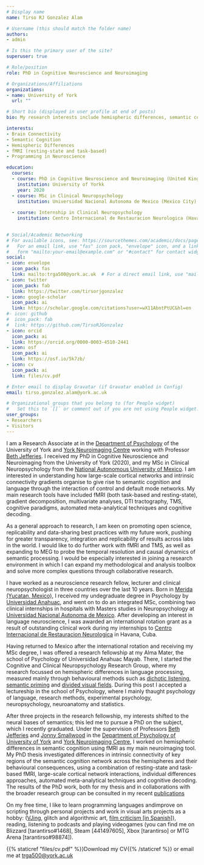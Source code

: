 ```yaml
---
# Display name
name: Tirso RJ Gonzalez Alam

# Username (this should match the folder name)
authors:
- admin

# Is this the primary user of the site?
superuser: true

# Role/position
role: PhD in Cognitive Neuroscience and Neuroimaging

# Organizations/Affiliations
organizations:
- name: University of York
  url: ""

# Short bio (displayed in user profile at end of posts)
bio: My research interests include hemispheric differences, semantic cognition, fMRI, machine learning and DTI.

interests:
- Brain Connectivity
- Semantic Cognition
- Hemispheric Differences
- fMRI (resting-state and task-based)
- Programming in Neuroscience

education:
  courses:
  - course: PhD in Cognitive Neuroscience and Neuroimaging (United Kingdom)
    institution: University of Yorkk
    year: 2020
  - course: MSc in Clinical Neuropsychology
    institution: Universidad Nacional Autonoma de Mexico (Mexico City)
    
  - course: Internship in Clinical Neuropsychology
    institution: Centro Internacional de Restauracion Neurologica (Havana, Cuba)
    

# Social/Academic Networking
# For available icons, see: https://sourcethemes.com/academic/docs/page-builder/#icons
#   For an email link, use "fas" icon pack, "envelope" icon, and a link in the
#   form "mailto:your-email@example.com" or "#contact" for contact widget.
social:
- icon: envelope
  icon_pack: fas
  link: mailto:trga500@york.ac.uk  # For a direct email link, use "mailto:test@example.org".
- icon: twitter
  icon_pack: fab
  link: https://twitter.com/tirsorjgonzalez
- icon: google-scholar
  icon_pack: ai
  link: https://scholar.google.com/citations?user=wX11AbntPtUC&hl=en
#- icon: github
#  icon_pack: fab
#  link: https://github.com/TirsoRJGonzalez
- icon: orcid
  icon_pack: ai
  link: https://orcid.org/0000-0003-4510-2441
- icon: osf
  icon_pack: ai
  link: https://osf.io/5k7zb/
- icon: cv
  icon_pack: ai
  link: files/cv.pdf

# Enter email to display Gravatar (if Gravatar enabled in Config)
email: tirso.gonzalez.alam@york.ac.uk

# Organizational groups that you belong to (for People widget)
#   Set this to `[]` or comment out if you are not using People widget.
user_groups:
- Researchers
- Visitors
---
```


I am a Research Associate at in the [Department of Psychology](https://www.york.ac.uk/psychology) of the University of York and [York Neuroimaging Centre](https://www.york.ac.uk/psychology/research/york-neuroimaging-centre/) working with Professor [Beth Jefferies](https://scholar.google.co.uk/citations?user=9OBIArkAAAAJ&hl=en). I received my PhD in Cognitive Neuroscience and Neuroimaging from the University of York (2020), and my MSc in Clinical Neuropsychology from the [National Autonomous University of Mexico](https://www.unam.mx/). I am interested in understanding how large-scale cortical networks and intrinsic connectivity gradients organise to give rise to semantic cognition and language through the interaction of control and default mode networks. My main research tools have included fMRI (both task-based and resting-state), gradient decomposition, multivariate analyses, DTI tractography, TMS, cognitive paradigms, automated meta-analytical techniques and cognitive decoding.

As a general approach to research, I am keen on promoting open science, replicability and data-sharing best practices with my future work, pushing for greater transparency, integration and replicability of results across labs in the world. I would like to do further work with fMRI and TMS, as well as expanding to MEG to probe the temporal resolution and causal dynamics of semantic processing. I would be especially interested in joining a research environment in which I can expand my methodological and analysis toolbox and solve more complex questions through collaborative research.

I have worked as a neuroscience research fellow, lecturer and clinical neuropsychologist in three countries over the last 10 years. Born in [Merida (Yucatan, Mexico)](https://en.wikipedia.org/wiki/M%C3%A9rida,_Yucat%C3%A1n), I received my undegraduate degree in Psychology by [Universidad Anahuac](https://www.anahuac.mx/), and went on to do an integrated MSc, combining two clinical internships in hospitals with Masters studies in Neuropsychology at [Universidad Nacional Autonoma de Mexico](https://www.unam.mx/). After developing an interest in language neuroscience, I was awarded an international rotation grant as a result of outstanding clinical work during my internships to [Centro Internacional de Restauracion Neurologica](http://www.ciren.cu/) in Havana, Cuba. 

Having returned to Mexico after the international rotation and receiving my MSc degree, I was offered a research fellowship at my Alma Mater, the school of Psychology of Universidad Anahuac Mayab. There, I started the Cognitive and Clinical Neuropsychology Research Group, where my research focussed on hemispheric differences in language processing, measured mainly through behavioural methods such as [dichotic listening](http://dichoticlistening.com/dichotic-listening.html), [semantic priming](https://www.sciencedirect.com/topics/psychology/semantic-priming) and [divided visual fields](https://www.ncbi.nlm.nih.gov/pubmed/16754238). During this post I accepted a lectureship in the school of Psychology, where I mainly thaught psychology of language, research methods, experimental psychology, neuropsychology, neuroanatomy and statistics.

After three projects in the research fellowship, my interests shifted to the neural bases of semantics; this led me to pursue a PhD on the subject, which I recently graduated. Under the supervision of Professors [Beth Jefferies](https://www.york.ac.uk/psychology/staff/academicstaff/ej514/) and [Jonny Smallwood](https://www.queensu.ca/psychology/jonathan-smallwood) in the [Department of Psychology of University of York](https://www.york.ac.uk/psychology/) and [York Neuroimaging Centre](https://www.ynic.york.ac.uk/), I worked on hemispheric differences in semantic cognition using fMRI as my main neuroimaging tool. My PhD thesis investigated differences in intrinsic connectivity of key regions of the semantic cognition network across the hemispheres and their behavioural consequences, using a combination of resting-state and task-based fMRI, large-scale cortical network interactions, individual differences approaches, automated meta-analytical techniques and cognitive decoding. The results of the PhD work, both for my thesis and in collaborations with the broader research group can be consulted in my recent [publications](https://scholar.google.com/citations?user=wX11AbntPtUC&hl=en)

On my free time, I like to learn programming languages andimprove on scripting through personal projects and work in visual arts projects as a hobby: ([VJing](https://liveperformersmeeting.net/editions/2018-rome/artists/ccs/), glitch and algorithmic art, [film criticism [in Spanish]](https://en.yelp.be/biz/la-esquina-del-goya-m%C3%A9rida)), reading, listening to podcasts and playing videogames (you can find me on Blizzard [tarantirso#1468], Steam [441497605], Xbox [tarantirso] or MTG Arena [tarantirso#98874]).

{{% staticref "files/cv.pdf" %}}Download my CV{{% /staticref %}} or email me at [trga500@york.ac.uk](mailto:trga500@york.ac.uk)
